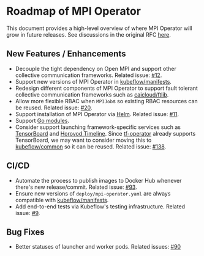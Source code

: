 # Roadmap of MPI Operator

This document provides a high-level overview of where MPI Operator will grow in future releases. See discussions in the original RFC [here](https://github.com/dafu-wu/mpi-operator/pull/159).

## New Features / Enhancements

* Decouple the tight dependency on Open MPI and support other collective communication frameworks.
Related issue: [#12](https://github.com/dafu-wu/mpi-operator/issues/12).
* Support new versions of MPI Operator in [kubeflow/manifests](https://github.com/kubeflow/manifests).
* Redesign different components of MPI Operator to support fault tolerant collective communication frameworks such as [caicloud/ftlib](https://github.com/caicloud/ftlib).
* Allow more flexible RBAC when `MPIJob`s so existing RBAC resources can be reused. Related issue: [#20](https://github.com/dafu-wu/mpi-operator/issues/20).
* Support installation of MPI Operator via [Helm](https://github.com/helm/helm). Related issue: [#11](https://github.com/dafu-wu/mpi-operator/issues/11).
* Support [Go modules](https://blog.golang.org/migrating-to-go-modules).
* Consider support launching framework-specific services such as [TensorBoard](https://www.tensorflow.org/tensorboard) and [Horovod Timeline](https://github.com/horovod/horovod#horovod-timeline). Since [tf-operator](https://github.com/kubeflow/tf-operator) already supports TensorBoard, we may want to consider moving this to [kubeflow/common](https://github.com/kubeflow/common) so it can be reused. Related issue: [#138](https://github.com/dafu-wu/mpi-operator/issues/138).

## CI/CD

* Automate the process to publish images to Docker Hub whenever there's new release/commit. Related issue: [#93](https://github.com/dafu-wu/mpi-operator/issues/93).
* Ensure new versions of `deploy/mpi-operator.yaml` are always compatible with [kubeflow/manifests](https://github.com/kubeflow/manifests).
* Add end-to-end tests via Kubeflow's testing infrastructure. Related issue: [#9](https://github.com/dafu-wu/mpi-operator/issues/9).

## Bug Fixes

* Better statuses of launcher and worker pods. Related issues: [#90](https://github.com/dafu-wu/mpi-operator/issues/90)
